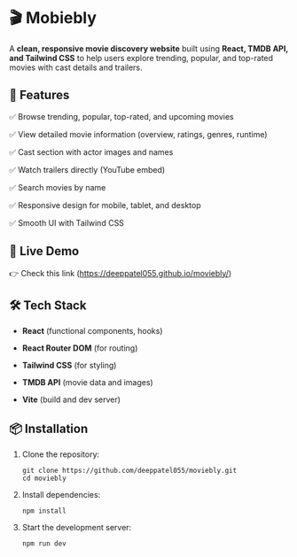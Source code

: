 # 🎬 Mobiebly 

A **clean, responsive movie discovery website** built using **React, TMDB API, and Tailwind CSS** to help users explore trending, popular, and top-rated movies with cast details and trailers.

## 🌟 Features

✅ Browse trending, popular, top-rated, and upcoming movies  

✅ View detailed movie information (overview, ratings, genres, runtime)  

✅ Cast section with actor images and names  

✅ Watch trailers directly (YouTube embed)  

✅ Search movies by name  

✅ Responsive design for mobile, tablet, and desktop  

✅ Smooth UI with Tailwind CSS

## 🚀 Live Demo

👉 Check this link (https://deeppatel055.github.io/moviebly/)

## 🛠️ Tech Stack

- **React** (functional components, hooks)

- **React Router DOM** (for routing)

- **Tailwind CSS** (for styling)

- **TMDB API** (movie data and images)

- **Vite** (build and dev server)

## 📦 Installation

1. Clone the repository:
   
       git clone https://github.com/deeppatel055/moviebly.git
       cd moviebly
2. Install dependencies:

       npm install
3. Start the development server:

       npm run dev
